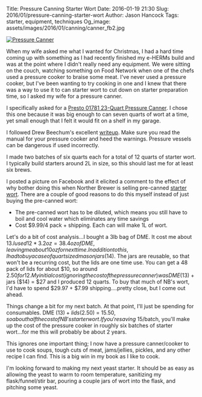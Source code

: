 Title: Pressure Canning Starter Wort
Date: 2016-01-19 21:30
Slug: 2016/01/pressure-canning-starter-wort
Author: Jason Hancock
Tags: starter, equipment, techniques
Og_image: assets/images/2016/01/canning/canner_fb2.jpg

[![Pressure Canner](/assets/images/2016/01/canning/canner_thumb.jpg)]({filename}/assets/images/2016/01/canning/canner.jpg)

When my wife asked me what I wanted for Christmas, I had a hard time coming up with something as I had recently finished my e-HERMs build and was at the point where I didn't really need any equipment. We were sitting on the couch, watching something on Food Network when one of the chefs used a pressure cooker to braise some meat. I've never used a pressure cooker, but I've been wanting to try cooking in one and I knew that there was a way to use it to can starter wort to cut down on starter preparation time, so I asked my wife for a pressure canner.

I specifically asked for a [Presto 01781 23-Quart Pressure Canner](http://amzn.to/1IZROtz). I chose this one because it was big enough to can seven quarts of wort at a time, yet small enough that I felt it would fit on a shelf in my garage.

I followed Drew Beechum's excellent [writeup](http://www.maltosefalcons.com/tech/starter-made-easy-pressure-cooking-your-starter-wort-ahead-time). Make sure you read the manual for your pressure cooker and heed the warnings. Pressure vessels can be dangerous if used incorrectly.

I made two batches of six quarts each for a total of 12 quarts of starter wort. I typically build starters around 2L in size, so this should last me for at least six brews.

I posted a picture on Facebook and it elicited a comment to the effect of why bother doing this when Norther Brewer is selling pre-canned [starter wort](http://www.northernbrewer.com/fast-pitch-canned-wort-4-pack). There are a couple of good reasons to do this myself instead of just buying the pre-canned wort:

* The pre-canned wort has to be diluted, which means you still have to boil and cool water which eliminates any time savings
* Cost $9.99/4 pack + shipping. Each can will make 1L of wort.

Let's do a bit of cost analysis...I bought a 3lb bag of DME. It cost me about $13. I used 12 * 3.2oz = 38.4 oz of DME, leaving me about 10oz for next time. In addition to this, I had to buy a case of quart sized mason jars ($14). The jars are reusable, so that won't be a recurring cost, but the lids are one time use. You can get a 48 pack of lids for about $10, so around $2.50 for 12. My initial cost (ignoring the cost of the pressure canner) was DME ($13) + jars ($14) = $27 and I produced 12 quarts. To buy that much of NB's wort, I'd have to spend $29.97 + $7.99 shipping....pretty close, but I come out ahead.

Things change a bit for my next batch. At that point, I'll just be spending for consumables. DME ($13) + lids ($2.50) = $15.50, so about half the cost of NB's starter wort. If you're saving ~$15/batch, you'll make up the cost of the pressure cooker in roughly six batches of starter wort...for me this will probably be about 2 years.

This ignores one important thing; I now have a pressure canner/cooker to use to cook soups, tough cuts of meat, jams/jellies, pickles, and any other recipe I can find. This is a big win in my book as I like to cook.

I'm looking forward to making my next yeast starter. It should be as easy as allowing the yeast to warm to room temperature, sanitizing my flask/funnel/stir bar, pouring a couple jars of wort into the flask, and pitching some yeast.
